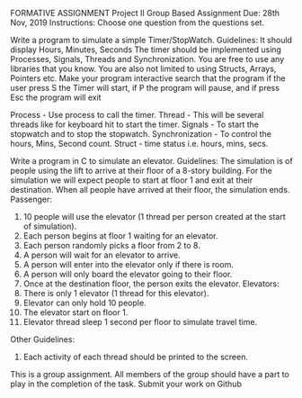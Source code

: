 FORMATIVE ASSIGNMENT
Project II Group Based Assignment
Due: 28th Nov, 2019
Instructions: Choose one question from the questions set.

Write a program to simulate a simple Timer/StopWatch.
Guidelines:
It should display Hours, Minutes, Seconds
The timer should be implemented using Processes, Signals, Threads and Synchronization.
You are free to use any libraries that you know. You are also not limited to using Structs, Arrays, Pointers etc.
Make your program interactive search that the program if the user press S the Timer will start, if P the program will pause, and if press Esc the program will exit

Process - Use process to call the timer.
Thread - This will be several threads like for keyboard hit to start the timer.
Signals - To start the stopwatch and to stop the stopwatch.
Synchronization - To control the hours, Mins, Second count.
Struct - time status i.e. hours, mins, secs.


Write a program in C to simulate an elevator.
Guidelines:
The simulation is of people using the lift to arrive at their floor of a 8-story building. For the simulation we will expect people to start at floor 1 and exit at their destination. When all people have arrived at their floor, the simulation ends.
Passenger: 
1) 10 people will use the elevator (1 thread per person created at the start of simulation). 
2) Each person begins at floor 1 waiting for an elevator. 
3) Each person randomly picks a floor from 2 to 8. 
4) A person will wait for an elevator to arrive. 
5) A person will enter into the elevator only if there is room. 
6) A person will only board the elevator going to their floor. 
7) Once at the destination floor, the person exits the elevator. 
Elevators: 
1) There is only 1 elevator (1 thread for this elevator). 
2) Elevator can only hold 10 people. 
3) The elevator start on floor 1. 
4) Elevator thread sleep 1 second per floor to simulate travel time. 

Other Guidelines: 
1) Each activity of each thread should be printed to the screen. 



This is a group assignment. All members of the group should have a part to play in the completion of the task. Submit your work on Github
